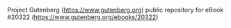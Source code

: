 Project Gutenberg (https://www.gutenberg.org) public repository for eBook #20322 (https://www.gutenberg.org/ebooks/20322)
